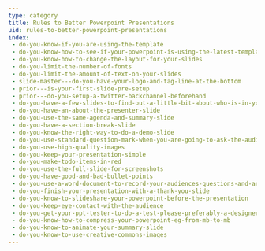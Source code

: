 ```yaml
---
type: category
title: Rules to Better Powerpoint Presentations
uid: rules-to-better-powerpoint-presentations
index:
 - do-you-know-if-you-are-using-the-template
 - do-you-know-how-to-see-if-your-powerpoint-is-using-the-latest-template
 - do-you-know-how-to-change-the-layout-for-your-slides
 - do-you-limit-the-number-of-fonts
 - do-you-limit-the-amount-of-text-on-your-slides
 - slide-master---do-you-have-your-logo-and-tag-line-at-the-bottom
 - prior---is-your-first-slide-pre-setup
 - prior---do-you-setup-a-twitter-backchannel-beforehand
 - do-you-have-a-few-slides-to-find-out-a-little-bit-about-who-is-in-your-audience
 - do-you-have-an-about-the-presenter-slide
 - do-you-use-the-same-agenda-and-summary-slide
 - do-you-have-a-section-break-slide
 - do-you-know-the-right-way-to-do-a-demo-slide
 - do-you-use-standard-question-mark-when-you-are-going-to-ask-the-audience-something
 - do-you-use-high-quality-images
 - do-you-keep-your-presentation-simple
 - do-you-make-todo-items-in-red
 - do-you-use-the-full-slide-for-screenshots
 - do-you-have-good-and-bad-bullet-points
 - do-you-use-a-word-document-to-record-your-audiences-questions-and-answers
 - do-you-finish-your-presentation-with-a-thank-you-slide
 - do-you-know-to-slideshare-your-powerpoint-before-the-presentation
 - do-you-keep-eye-contact-with-the-audience
 - do-you-get-your-ppt-tester-to-do-a-test-please-preferably-a-designer
 - do-you-know-how-to-compress-your-powerpoint-eg-from-mb-to-mb
 - do-you-know-to-animate-your-summary-slide
 - do-you-know-to-use-creative-commons-images
---
```




